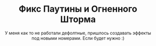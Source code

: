 <h1 style="text-align:center">Фикс Паутины и Огненного Шторма</h1>

<p style="text-align:center">У меня как то не работали дефолтные, пришлось создавать эффекты под новыми номерами. Если будет нужно :)</p>

<p>&nbsp;</p>
